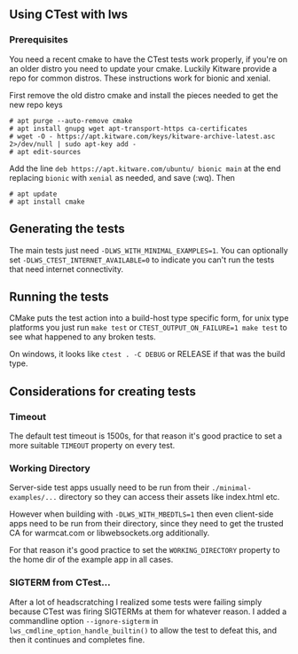 ## Using CTest with lws

### Prerequisites

You need a recent cmake to have the CTest tests work properly, if you're on an
older distro you need to update your cmake.  Luckily Kitware provide a repo for
common distros.  These instructions work for bionic and xenial.

First remove the old distro cmake and install the pieces needed to get the new repo keys

```
# apt purge --auto-remove cmake
# apt install gnupg wget apt-transport-https ca-certificates
# wget -O - https://apt.kitware.com/keys/kitware-archive-latest.asc 2>/dev/null | sudo apt-key add -
# apt edit-sources
```

Add the line `deb https://apt.kitware.com/ubuntu/ bionic main` at the end
replacing `bionic` with `xenial` as needed, and save (:wq).  Then

```
# apt update
# apt install cmake
```

## Generating the tests

The main tests just need `-DLWS_WITH_MINIMAL_EXAMPLES=1`.  You can optionally set
`-DLWS_CTEST_INTERNET_AVAILABLE=0` to indicate you can't run the tests that need
internet connectivity.

## Running the tests

CMake puts the test action into a build-host type specific form, for unix type
platforms you just run `make test` or `CTEST_OUTPUT_ON_FAILURE=1 make test` to
see what happened to any broken tests.

On windows, it looks like `ctest . -C DEBUG` or RELEASE if that was the build
type.

## Considerations for creating tests

### Timeout

The default test timeout is 1500s, for that reason it's good practice to set
a more suitable `TIMEOUT` property on every test.

### Working Directory

Server-side test apps usually need to be run from their `./minimal-examples/...`
directory so they can access their assets like index.html etc.

However when building with `-DLWS_WITH_MBEDTLS=1` then even client-side apps
need to be run from their directory, since they need to get the trusted CA for
warmcat.com or libwebsockets.org additionally.

For that reason it's good practice to set the `WORKING_DIRECTORY` property to
the home dir of the example app in all cases.

### SIGTERM from CTest...

After a lot of headscratching I realized some tests were failing simply because
CTest was firing SIGTERMs at them for whatever reason.  I added a commandline
option `--ignore-sigterm` in `lws_cmdline_option_handle_builtin()` to allow the
test to defeat this, and then it continues and completes fine.

